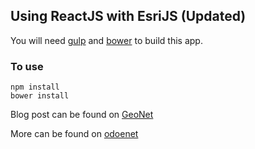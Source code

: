 ## Using ReactJS with EsriJS (Updated)
You will need [gulp](http://gulpjs.com/) and [bower](http://bower.io/) to build
this app.

### To use
````
npm install
bower install
````

Blog post can be found on [GeoNet](https://geonet.esri.com/people/odoe/blog/2015/04/01/esrijs-with-reactjs-updated)

More can be found on [odoenet](http://odoe.net/blog/esrijs-reactjs/)
